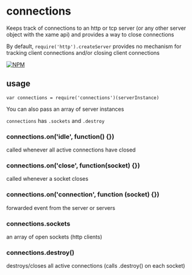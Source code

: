 # connections

Keeps track of connections to an http or tcp server (or any other server object with the xame api) and provides a way to close connections

By default, `require('http').createServer` provides no mechanism for tracking client connections and/or closing client connections

[![NPM](https://nodei.co/npm/connections.png)](https://nodei.co/npm/connections/)

## usage

```
var connections = require('connections')(serverInstance)
```

You can also pass an array of server instances

`connections` has `.sockets` and `.destroy`

### connections.on('idle', function() {})

called whenever all active connections have closed

### connections.on('close', function(socket) {})

called whenever a socket closes

### connections.on('connection', function (socket) {})

forwarded event from the server or servers

### connections.sockets

an array of open sockets (http clients)

### connections.destroy()

destroys/closes all active connections (calls .destroy() on each socket)
